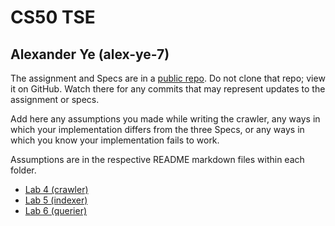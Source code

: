 # CS50 TSE
## Alexander Ye (alex-ye-7)

The assignment and Specs are in a [public repo](https://github.com/cs50-2022-fall/tse).
Do not clone that repo; view it on GitHub.
Watch there for any commits that may represent updates to the assignment or specs.

Add here any assumptions you made while writing the crawler, any ways in which your implementation differs from the three Specs, or any ways in which you know your implementation fails to work.

Assumptions are in the respective README markdown files within each folder.

* [Lab 4 (crawler)](https://github.com/cs50-2022-fall/tse/tree/main/crawler)
* [Lab 5 (indexer)](https://github.com/cs50-2022-fall/tse/tree/main/indexer)
* [Lab 6 (querier)](https://github.com/cs50-2022-fall/tse/tree/main/querier)
